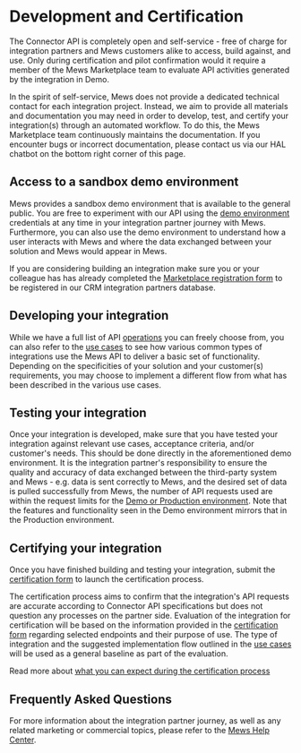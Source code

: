 # Development and Certification

The Connector API is completely open and self-service - free of charge for integration partners and Mews customers alike to access, build against, and use. Only during certification and pilot confirmation would it require a member of the Mews Marketplace team to evaluate API activities generated by the integration in Demo.

In the spirit of self-service, Mews does not provide a dedicated technical contact for each integration project. Instead, we aim to provide all materials and documentation you may need in order to develop, test, and certify your integration(s) through an automated workflow. To do this, the Mews Marketplace team continuously maintains the documentation. If you encounter bugs or incorrect documentation, please contact us via our HAL chatbot on the bottom right corner of this page. 

## Access to a sandbox demo environment

Mews provides a sandbox demo environment that is available to the general public. You are free to experiment with our API using the [demo environment](environments.md#demo-environments) credentials at any time in your integration partner journey with Mews. Furthermore, you can also use the demo environment to understand how a user interacts with Mews and where the data exchanged between your solution and Mews would appear in Mews.

If you are considering building an integration make sure you or your colleague has has already completed the [Marketplace registration form](https://www.mews.com/en/mews-marketplace-form) to be registered in our CRM integration partners database. 

## Developing your integration

While we have a full list of API [operations](../operations) you can freely choose from, you can also refer to the [use cases](../use-cases) to see how various common types of integrations use the Mews API to deliver a basic set of functionality. Depending on the specificities of your solution and your customer(s) requirements, you may choose to implement a different flow from what has been described in the various use cases. 

## Testing your integration

Once your integration is developed, make sure that you have tested your integration against relevant use cases, acceptance criteria, and/or customer's needs. This should be done directly in the aforementioned demo environment. It is the integration partner's responsibility to ensure the quality and accuracy of data exchanged between the third-party system and Mews - e.g.  data is sent correctly to Mews, and the desired set of data is pulled successfully from Mews, the number of API requests used are within the request limits for the [Demo or Production environment](environments.md). Note that the features and functionality seen in the Demo environment mirrors that in the Production environment. 

## Certifying your integration

Once you have finished building and testing your integration, submit the [certification form](https://mews.typeform.com/to/ehTUz7) to launch the certification process. 

The certification process aims to confirm that the integration's API requests are accurate according to Connector API specifications but does not question any processes on the partner side. Evaluation of the integration for certification will be based on the information provided in the [certification form](https://mews.typeform.com/to/ehTUz7) regarding selected endpoints and their purpose of use. The type of integration and the suggested implementation flow outlined in the [use cases](../use-cases) will be used as a general baseline as part of the evaluation. 

Read more about [what you can expect during the certification process](https://help.mews.com/s/article/connector-api-certification-what-to-expect?language=en_US)

## Frequently Asked Questions

For more information about the integration partner journey, as well as any related marketing or commercial topics, please refer to the [Mews Help Center](https://help.mews.com/s/?language=en_US).
